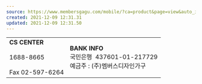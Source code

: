 ```yaml
---
source: https://www.membersgagu.com/mobile/?ca=product&page=view&auto_id=13778&c_id=43&cm_id=52_13778_2612_20201118_HKE_MB&smtg_ad=2801&nt_source=google&nt_medium=google.shopping&ca=product&page=view&auto_id=13778&c_id=43&cm_id=52_13778_2612_20201118_HKE_MB&smtg_ad=2801&nt_source=google&nt_medium=google.shopping
created: 2021-12-09 12:31.31
updated: 2021-12-09 12:31.50
---
```

|     |     |
| --- | --- |
| **CS CENTER**<br><br>1688-8665<br><br>Fax 02-597-6264 | **BANK INFO**<br>국민은행  437601-01-217729<br>예금주 : (주)멤버스디자인가구 |
